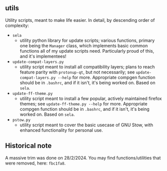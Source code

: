 ## utils
Utility scripts, meant to make life easier. In detail, by descending order of complexity:
- `sela`
    - utility python library for update scripts; various functions, primary one being the `Manager` class, 
    which implements basic common functions all of my update scripts need.
    Particularly proud of this, and it's implementees!
- `update-compat-layers.py`
    - utility script meant to install all compatibility layers; plans to reach feature parity with `protonup-qt`, but not necessarily;
    see `update-compat-layers.py --help` for more. Appropriate compgen function should be in `.bashrc`, and if it isn't, it's being worked on.
    Based on `sela`.
- `update-ff-theme.py`
    - utility script meant to install a few popular, actively maintained firefox themes; 
    see `update-ff-theme.py --help` for more. Appropriate compgen function should be in `.bashrc`, and if it isn't, it's being worked on.
    Based on `sela`.
- `pstow.py`
    - utility script meant to cover the basic usecase of GNU Stow, with enhanced
    functionality for personal use.

## Historical note
A massive trim was done on 28/2/2024. 
You may find functions/utilities that were removed, here: `fbc1fa8`.